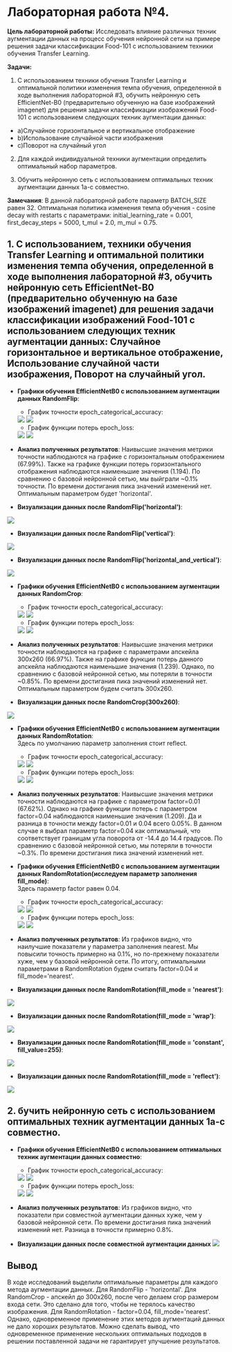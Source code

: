 # Лабораторная работа №4.
**Цель лабораторной работы:**
Исследовать влияние различных техник аугментации
данных на процесс обучения нейронной сети на примере решения задачи классификации
Food-101 с использованием техники обучения Transfer Learning.

**Задачи:**
1. С использованием техники обучения Transfer Learning и оптимальной
политики изменения темпа обучения, определенной в ходе выполнения
лабораторной #3, обучить нейронную сеть EfficientNet-B0 (предварительно
обученную на базе изображений imagenet) для решения задачи классификации
изображений Food-101 с использованием следующих техник аугментации данных:  
* a)Случайное горизонтальное и вертикальное отображение  
* b)Использование случайной части изображения  
* c)Поворот на случайный угол  

2.  Для каждой индивидуальной техники аугментации определить оптимальный набор
параметров.  

3. Обучить нейронную сеть с использованием оптимальных техник аугментации
данных 1a-с совместно.

**Замечания**: В данной лабораторной работе параметр BATCH_SIZE равен 32. Оптимальная политика изменения темпа обучения - cosine decay with restarts с параметрами: initial_learning_rate = 0.001, first_decay_steps = 5000, t_mul = 2.0, m_mul = 0.75.
## 1. С использованием, техники обучения Transfer Learning и оптимальной политики изменения темпа обучения, определенной в ходе выполнения лабораторной #3, обучить нейронную сеть EfficientNet-B0 (предварительно обученную на базе изображений imagenet) для решения задачи классификации изображений Food-101 с использованием следующих техник аугментации данных: Случайное горизонтальное и вертикальное отображение, Использование случайной части изображения, Поворот на случайный угол.
* **Графики обучения EfficientNetB0 с использованием аугментации данных RandomFlip**:  
   * График точности epoch_categorical_accuracy:
   <img src="./graphs/flip_categorical_accuracy.png">
   <img src="./graphs/flip_categorical_accuracy_legend.png">
 
   * График функции потерь epoch_loss:
   <img src="./graphs/flip_loss.png">
   <img src="./graphs/flip_loss_legend.png">
   
 * **Анализ полученных результатов**: Наивысшие значения метрики точности наблюдаются на графике с горизонтальным отображением (67.99%). Также на графике функции потерь горизонтального отображения наблюдаются наименьшие значения (1.194). По сравнению с базовой нейронной сетью, мы выйграли ~0.1% точности. По времени достигания пика значений изменений нет. Оптимальным параметром будет 'horizontal'.
   
 * **Визуализации данных после RandomFlip('horizontal')**:
 <img src="./graphs/flip_h_data.png">

 * **Визуализации данных после RandomFlip('vertical')**:
 <img src="./graphs/flip_v_data.png">

 * **Визуализации данных после RandomFlip('horizontal_and_vertical')**:
 <img src="./graphs/flip_hv_data.png">  
 
* **Графики обучения EfficientNetB0 с использованием аугментации данных RandomСrop**:  
   * График точности epoch_categorical_accuracy:
   <img src="./graphs/crop_categorical_accuracy.png">
   <img src="./graphs/crop_categorical_accuracy_legend.png">
 
   * График функции потерь epoch_loss:
   <img src="./graphs/crop_loss.png">
   <img src="./graphs/crop_loss_legend.png">
   
 * **Анализ полученных результатов**: Наивысшие значения метрики точности наблюдаются на графике с параметрами апскейла 300x260 (66.97%). Также на графике функции потерь данного апскейла наблюдаются наименьшие значения (1.239). Однако, по сравнению с базовой нейронной сетью, мы потеряли в точности ~0.85%. По времени достигания пика значений изменений нет. Оптимальным параметром будем считать 300x260.
   
 * **Визуализации данных после RandomCrop(300x260)**:
 <img src="./graphs/crop_data.png">
 
 
 * **Графики обучения EfficientNetB0 с использованием аугментации данных RandomRotation**:  
   Здесь по умолчанию параметр заполнения стоит reflect.
   * График точности epoch_categorical_accuracy:
   <img src="./graphs/rot_categorical_accuracy.png">
   <img src="./graphs/rot_categorical_accuracy_legend.png">
 
   * График функции потерь epoch_loss:
   <img src="./graphs/rot_loss.png">
   <img src="./graphs/rot_loss_legend.png">
   
 * **Анализ полученных результатов**: Наивысшие значения метрики точности наблюдаются на графике с параметром factor=0.01 (67.62%). Однако на графике функции потерь с параметром factor=0.04 наблюдаются наименьшие значения (1.209). Да и разница в точности между factor=0.01 и 0.04 всего 0.05%. В данном случае я выбрал параметр factor=0.04 как оптимальный, что соответствует границам угла поворота от -14.4 до 14.4 градусов. По сравнению с базовой нейронной сетью, мы потеряли в точности ~0.3%. По времени достигания пика значений изменений нет.
 
* **Графики обучения EfficientNetB0 с использованием аугментации данных RandomRotation(исследуем параметр заполнения fill_mode)**:  
  Здесь параметр factor равен 0.04.  
   * График точности epoch_categorical_accuracy:
   <img src="./graphs/rot_mode_ctegorical_accuracy.png">
   <img src="./graphs/rot_mode_ctegorical_accuracy_legend.png">
 
   * График функции потерь epoch_loss:
   <img src="./graphs/rot_mode_loss.png">
   <img src="./graphs/rot_mode_loss_legend.png">
   
* **Анализ полученных результатов**: Из графиков видно, что наилучшие показатели у параметра заполнения nearest. Мы повысили точность примерно на 0.1%, но по-прежнему показатели хуже, чем у базовой нейронной сети. По итогу, оптимальными параметрами в RandomRotation будем считать factor=0.04 и fill_mode='nearest'.

 * **Визуализации данных после RandomRotation(fill_mode = 'nearest')**:
 <img src="./graphs/rot_004_near_data.png">

  * **Визуализации данных после RandomRotation(fill_mode = 'wrap')**:
 <img src="./graphs/rot_004_wrap_data.png">

  * **Визуализации данных после RandomRotation(fill_mode = 'constant', fill_value=255)**:
 <img src="./graphs/rot_004_const255_data.png">
 
  * **Визуализации данных после RandomRotation(fill_mode = 'reflect')**:
 <img src="./graphs/rot_016_r_data.png">
 
 
 ## 2. бучить нейронную сеть с использованием оптимальных техник аугментации данных 1a-с совместно.
  * **Графики обучения EfficientNetB0 с использованием оптимальных техник аугментации данных совместно**:
    * График точности epoch_categorical_accuracy:
     <img src="./graphs/combine_categorical_accuracy.png">
     <img src="./graphs/combine_categorical_accuracy_legend.png">
 
     * График функции потерь epoch_loss:
     <img src="./graphs/combine_loss.png">
     <img src="./graphs/combine_loss_legend.png">
   
* **Анализ полученных результатов**: Из графиков видно, что показатели при совместной аугментации данных хуже, чем у базовой нейронной сети. По времени достигания пика значений изменений нет. Разница в точности примерно 0.8%.
* **Визуализации данных после совместной аугментации данных**
   <img src="./graphs/combine_data.png">

## Вывод
В ходе исследований выделили оптимальные параметры для каждого метода аугментации данных. Для RandomFlip - 'horizontal'. Для RandomCrop - апскейл до 300x260, после чего делаем crop размером входа сети. Это сделано для того, чтобы не терялось качество изображения. Для RandomRotation - factor=0.04, fill_mode='nearest'. Однако, одновременное применение этих методов аугментаций данных не дало хороших результатов. Можно сделать вывод, что одновременное применение нескольких оптимальных подходов в решении поставленной задачи не гарантирует улучшение результатов.
